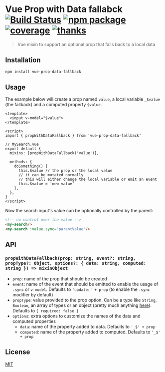 # Vue Prop with Data fallabck [![Build Status](https://badgen.net/circleci/github/posva/vue-prop-data-fallback)](https://circleci.com/gh/posva/vue-prop-data-fallback) [![npm package](https://badgen.net/npm/v/vue-prop-data-fallback)](https://www.npmjs.com/package/vue-prop-data-fallback) [![coverage](https://badgen.net/codecov/c/github/posva/vue-prop-data-fallback)](https://codecov.io/github/posva/vue-prop-data-fallback) [![thanks](https://badgen.net/badge/thanks/♥/pink)](https://github.com/posva/thanks)

> Vue mixin to support an optional prop that falls back to a local data

## Installation

```sh
npm install vue-prop-data-fallback
```

## Usage

The example below will create a prop named `value`, a local variable `_$value` (the fallback) and a computed property `$value`.

```vue
<template>
  <input v-model="$value">
</template>

<script>
import { propWithDataFallback } from 'vue-prop-data-fallback'

// MySearch.vue
export default {
  mixins: [propWithDataFallback('value')],

  methods: {
    doSomething() {
      this.$value // the prop or the local value
      // it can be mutated normally
      // this will either change the local variable or emit an event
      this.$value = 'new value'
    },
  },
}
</script>
```

Now the search input's value can be optionally controlled by the parent:

```html
<!-- no control over the value -->
<my-search/>
<my-search :value.sync="parentValue"/>
```

## API

### `propWithDataFallback(prop: string, event?: string, propType?: Object, options?: { data: string, computed: string }) => mixinObject`

- `prop`: name of the prop that should be created
- `event`: name of the event that should be emitted to enable the usage of `.sync` or `v-model`. Defaults to `'update:' + prop` (to enable the `.sync` modifier by default)
- `propType`: value provided to the prop option. Can be a type like `String`, `Boolean`, an array of types or an object (pretty much anything [here](https://vuejs.org/v2/guide/components-props.html#Prop-Validation)). Defaults to `{ required: false }`
- `options`: extra options to customize the names of the data and computed properties
  - `data`: name of the property added to data. Defaults to `'_$' + prop`
  - `computed`: name of the property added to computed. Defaults to `'_$' + prop`

## License

[MIT](http://opensource.org/licenses/MIT)
